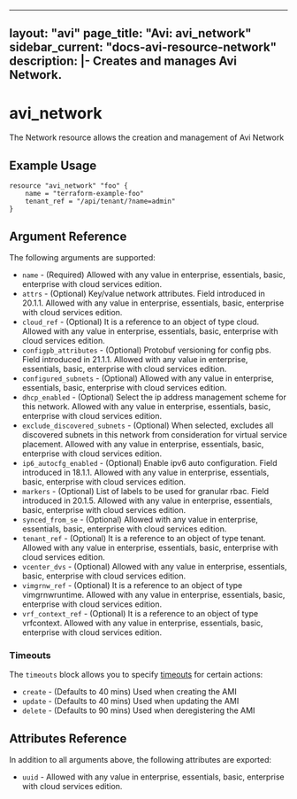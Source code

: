 <!--
    Copyright 2021 VMware, Inc.
    SPDX-License-Identifier: Mozilla Public License 2.0
-->
---
layout: "avi"
page_title: "Avi: avi_network"
sidebar_current: "docs-avi-resource-network"
description: |-
  Creates and manages Avi Network.
---

# avi_network

The Network resource allows the creation and management of Avi Network

## Example Usage

```hcl
resource "avi_network" "foo" {
    name = "terraform-example-foo"
    tenant_ref = "/api/tenant/?name=admin"
}
```

## Argument Reference

The following arguments are supported:

* `name` - (Required) Allowed with any value in enterprise, essentials, basic, enterprise with cloud services edition.
* `attrs` - (Optional) Key/value network attributes. Field introduced in 20.1.1. Allowed with any value in enterprise, essentials, basic, enterprise with cloud services edition.
* `cloud_ref` - (Optional) It is a reference to an object of type cloud. Allowed with any value in enterprise, essentials, basic, enterprise with cloud services edition.
* `configpb_attributes` - (Optional) Protobuf versioning for config pbs. Field introduced in 21.1.1. Allowed with any value in enterprise, essentials, basic, enterprise with cloud services edition.
* `configured_subnets` - (Optional) Allowed with any value in enterprise, essentials, basic, enterprise with cloud services edition.
* `dhcp_enabled` - (Optional) Select the ip address management scheme for this network. Allowed with any value in enterprise, essentials, basic, enterprise with cloud services edition.
* `exclude_discovered_subnets` - (Optional) When selected, excludes all discovered subnets in this network from consideration for virtual service placement. Allowed with any value in enterprise, essentials, basic, enterprise with cloud services edition.
* `ip6_autocfg_enabled` - (Optional) Enable ipv6 auto configuration. Field introduced in 18.1.1. Allowed with any value in enterprise, essentials, basic, enterprise with cloud services edition.
* `markers` - (Optional) List of labels to be used for granular rbac. Field introduced in 20.1.5. Allowed with any value in enterprise, essentials, basic, enterprise with cloud services edition.
* `synced_from_se` - (Optional) Allowed with any value in enterprise, essentials, basic, enterprise with cloud services edition.
* `tenant_ref` - (Optional) It is a reference to an object of type tenant. Allowed with any value in enterprise, essentials, basic, enterprise with cloud services edition.
* `vcenter_dvs` - (Optional) Allowed with any value in enterprise, essentials, basic, enterprise with cloud services edition.
* `vimgrnw_ref` - (Optional) It is a reference to an object of type vimgrnwruntime. Allowed with any value in enterprise, essentials, basic, enterprise with cloud services edition.
* `vrf_context_ref` - (Optional) It is a reference to an object of type vrfcontext. Allowed with any value in enterprise, essentials, basic, enterprise with cloud services edition.


### Timeouts

The `timeouts` block allows you to specify [timeouts](https://www.terraform.io/docs/configuration/resources.html#timeouts) for certain actions:

* `create` - (Defaults to 40 mins) Used when creating the AMI
* `update` - (Defaults to 40 mins) Used when updating the AMI
* `delete` - (Defaults to 90 mins) Used when deregistering the AMI

## Attributes Reference

In addition to all arguments above, the following attributes are exported:

* `uuid` -  Allowed with any value in enterprise, essentials, basic, enterprise with cloud services edition.

